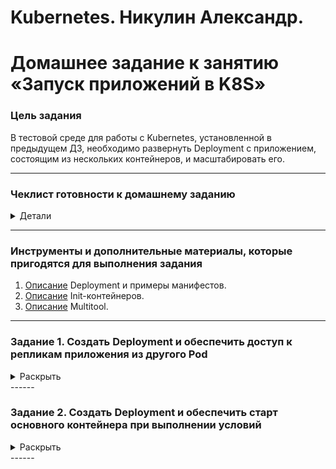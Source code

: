 # Kubernetes. Никулин Александр. 
# Домашнее задание к занятию «Запуск приложений в K8S»

### Цель задания

В тестовой среде для работы с Kubernetes, установленной в предыдущем ДЗ, необходимо развернуть Deployment с приложением, состоящим из нескольких контейнеров, и масштабировать его.

------

### Чеклист готовности к домашнему заданию
<details>
  <summary>Детали</summary>

  1. Установленное k8s-решение (например, MicroK8S).
  2. Установленный локальный kubectl.
  3. Редактор YAML-файлов с подключённым git-репозиторием.
</details>

------

### Инструменты и дополнительные материалы, которые пригодятся для выполнения задания

1. [Описание](https://kubernetes.io/docs/concepts/workloads/controllers/deployment/) Deployment и примеры манифестов.
2. [Описание](https://kubernetes.io/docs/concepts/workloads/pods/init-containers/) Init-контейнеров.
3. [Описание](https://github.com/wbitt/Network-MultiTool) Multitool.

------

### Задание 1. Создать Deployment и обеспечить доступ к репликам приложения из другого Pod
<details>
  <summary>Раскрыть</summary>

  1. Создать Deployment приложения, состоящего из двух контейнеров — nginx и multitool. Решить возникшую ошибку.
      > Подготовил [deployment](nginx.deployment.yaml): 
      > ```
      > apiVersion: apps/v1
      > kind: Deployment
      > metadata:
      >   name: nginx-deployment
      >   labels:
      >     app: nginx
      > spec:
      >   replicas: 1
      >   selector:
      >     matchLabels:
      >       app: nginx
      >   template:
      >     metadata:
      >       labels:
      >         app: nginx
      >     spec:
      >       containers:
      >       - name: nginx
      >         image: nginx:latest
      >         ports:
      >         - containerPort: 80
      >       - name: multitool
      >         image: wbitt/network-multitool
      >         env:
      >         - name: HTTP_PORT
      >           value: "1180"
      >         - name: HTTPS_PORT
      >           value: "11443"
      >         ports:
      >         - containerPort: 1180
      >           name: http-port
      >         - containerPort: 11443
      >           name: https-port
      > ```
      > Развернул в кубере:\ 
      > ![alt text](images/image100.png)\
      > ![alt text](images/image99.png)\
      > ![alt text](images/image98.png)
  2. После запуска увеличить количество реплик работающего приложения до 2.
      > ![alt text](images/image97.png)
  3. Продемонстрировать количество подов до и после масштабирования.
      > Из старой картинкии, где запускал первый раз: \
      > ![alt text](images/image100.png)\
      > после применения: \
      > ![alt text](images/image96.png)
  4. Создать Service, который обеспечит доступ до реплик приложений из п.1.
      > Подготовил [service](nginx.svc.yaml)
      > ```
      > apiVersion: v1
      > kind: Service
      > metadata:
      >   name: nginx-svc
      > spec:
      >   selector:
      >     app: nginx
      >   ports:
      >     - name: http
      >       protocol: TCP
      >       port: 80
      >       targetPort: 80
      >       port: 1180
      >       targetPort: 1180
      >       port: 11443
      >       targetPort: 11443
      > ```
      > ![alt text](images/image95.png)
  5. Создать отдельный Pod с приложением multitool и убедиться с помощью `curl`, что из пода есть доступ до приложений из п.1.
      > [pod](multitool.pod.yaml)
      > ```
      > apiVersion: v1
      > kind: Pod
      > metadata:
      >   name: multitool-tmp
      > spec:
      >   containers:
      >   - name: multitool-tmp
      >     image: wbitt/network-multitool
      >     env:
      >     - name: HTTP_PORT
      >       value: "1180"
      >     - name: HTTPS_PORT
      >       value: "11443"
      >     ports:
      >     - containerPort: 1180
      >       name: http-port
      >     - containerPort: 11443
      >       name: https-port
      > ```
      > ![alt text](images/image94.png) \
      > ![alt text](images/image91.png)

</details>
------

### Задание 2. Создать Deployment и обеспечить старт основного контейнера при выполнении условий
<details>
  <summary>Раскрыть</summary>

  1. Создать Deployment приложения nginx и обеспечить старт контейнера только после того, как будет запущен сервис этого приложения.
      > [deployment](nginx.2.deployment.yaml)
  2. Убедиться, что nginx не стартует. В качестве Init-контейнера взять busybox.
      > [deployment](nginx.2.deployment.yaml) \
      > Дублирую код:
      > ```
      > apiVersion: apps/v1
      > kind: Deployment
      > metadata:
      >   name: nginx-init-deploy
      >   namespace: netology
      > spec:
      >   selector:
      >     matchLabels:
      >       app: nginx-init
      >   replicas: 1
      >   template:
      >     metadata:
      >       labels:
      >         app: nginx-init
      >     spec:
      >       containers:
      >       - name: nginx
      >         image: nginx:latest
      >         ports:
      >         - containerPort: 80
      >       initContainers:
      >       - name: delay
      >         image: busybox
      >         command: ['sh', '-c', "until nslookup nginx-init-svc.$(cat /var/run/secrets/kubernetes.io/serviceaccount/namespace).svc.cluster.local; do echo waiting for nginx-init-svc; sleep 2; done"]
      > ```
      > Используем busybox и проверяем что нет в окружение нужного сервиса \
      > Результаты запуска \
      > ![alt text](images/image90.png) \
      > ![alt text](images/image89.png)
  3. Создать и запустить Service. Убедиться, что Init запустился.
      > [text](nginx.2.svc.yaml)
      > ```
      > apiVersion: v1
      > kind: Service
      > metadata:
      >   name: nginx-init-svc
      >   namespace: netology
      > spec:
      >   ports:
      >     - name: nginx-init
      >       port: 80
      >   selector:
      >     app: nginx-init
      > ```
      > ![alt text](images/image88.png)
  4. Продемонстрировать состояние пода до и после запуска сервиса.
      > Собственно все фото выше
</details>
------
